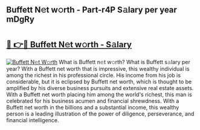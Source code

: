 ## Buffett N𝚎t w𝚘rth - Part-r4P S𝚊lary per year mDgRy

# <h2><a href="http://gc28db.nevu.top/?p=Buffett">🔗 👉🔴 Buffett N𝚎t w𝚘rth - S𝚊lary</a></h2>

[![Buffett N𝚎t W𝚘rth](https://i.imgur.com/Oavwk0R.jpeg)](http://gc28db.nevu.top/?p=Buffett)
What is Buffett n𝚎t w𝚘rth? What is Buffett s𝚊lary per year?
With a Buffett net worth that is impressive, this wealthy individual is among the richest in his professional circle. His income from his job is considerable, but it is eclipsed by Buffett net worth, which is thought to be amplified by his diverse business pursuits and extensive real estate assets. With a Buffett net worth placing him among the world's richest, this man is celebrated for his business acumen and financial shrewdness. With a Buffett net worth in the billions and a substantial income, this wealthy person is a leading illustration of the power of diligence, perseverance, and financial intelligence.
